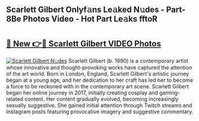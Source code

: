 ## Scarlett Gilbert Onlyf𝚊ns Le𝚊ked N𝚞des - Part-8Be Photos Video - Hot Part Le𝚊ks fftoR

# <h2><a href="http://ab2660.deff.icu/?id=Scarlett+Gilbert">🔗 New 👉🔴 Scarlett Gilbert VIDEO Photos</a></h2>

[![Scarlett Gilbert N𝚞des](https://i.imgur.com/rIISA9y.gif)](http://ab2660.deff.icu/?id=Scarlett+Gilbert)
Scarlett Gilbert (b. 1990) is a contemporary artist whose innovative and thought-provoking works have captured the attention of the art world. Born in London, England, Scarlett Gilbert's artistic journey began at a young age, and her dedication to her craft has led her to become a force to be reckoned with in the contemporary art scene. Scarlett Gilbert began her online journey in 2017, initially creating cosplay and gaming-related content. Her content gradually evolved, becoming increasingly sexually suggestive. She gained initial attention through Twitch streams and Instagram posts featuring provocative imagery and suggestive commentary.
